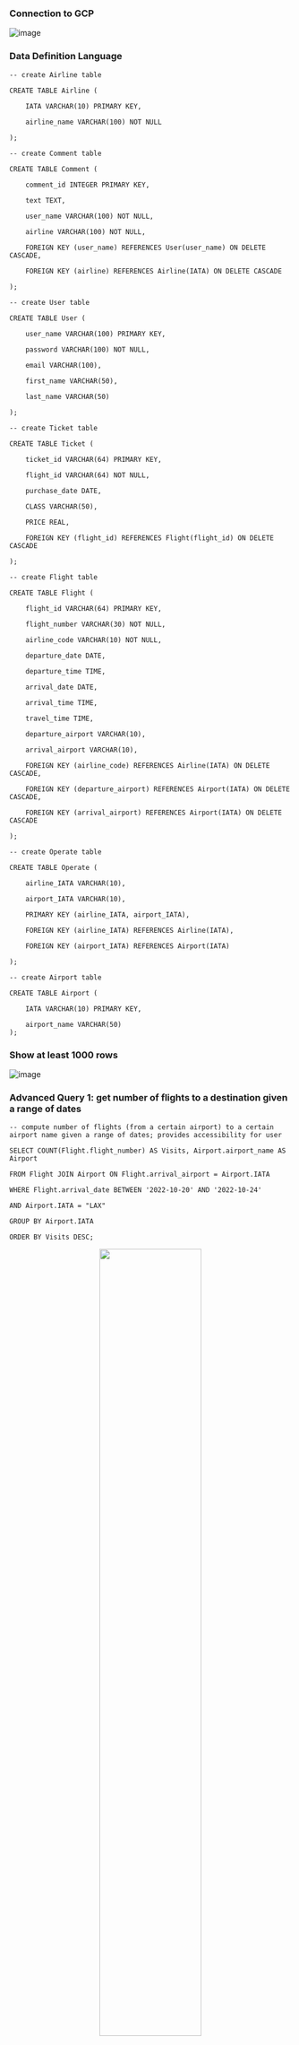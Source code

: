 ### Connection to GCP
![image](./Connection_GCP.png)


### Data Definition Language
    -- create Airline table

    CREATE TABLE Airline (

        IATA VARCHAR(10) PRIMARY KEY,

        airline_name VARCHAR(100) NOT NULL

    );

    -- create Comment table

    CREATE TABLE Comment (

        comment_id INTEGER PRIMARY KEY,

        text TEXT,

        user_name VARCHAR(100) NOT NULL,

        airline VARCHAR(100) NOT NULL,

        FOREIGN KEY (user_name) REFERENCES User(user_name) ON DELETE CASCADE,

        FOREIGN KEY (airline) REFERENCES Airline(IATA) ON DELETE CASCADE

    );

    -- create User table

    CREATE TABLE User (

        user_name VARCHAR(100) PRIMARY KEY,

        password VARCHAR(100) NOT NULL,

        email VARCHAR(100),

        first_name VARCHAR(50),

        last_name VARCHAR(50)

    );

    -- create Ticket table

    CREATE TABLE Ticket (

        ticket_id VARCHAR(64) PRIMARY KEY,

        flight_id VARCHAR(64) NOT NULL,

        purchase_date DATE,

        CLASS VARCHAR(50),

        PRICE REAL,

        FOREIGN KEY (flight_id) REFERENCES Flight(flight_id) ON DELETE CASCADE

    );

    -- create Flight table

    CREATE TABLE Flight (

        flight_id VARCHAR(64) PRIMARY KEY,

        flight_number VARCHAR(30) NOT NULL,

        airline_code VARCHAR(10) NOT NULL,

        departure_date DATE,

        departure_time TIME,

        arrival_date DATE,

        arrival_time TIME,

        travel_time TIME,

        departure_airport VARCHAR(10),

        arrival_airport VARCHAR(10),

        FOREIGN KEY (airline_code) REFERENCES Airline(IATA) ON DELETE CASCADE,

        FOREIGN KEY (departure_airport) REFERENCES Airport(IATA) ON DELETE CASCADE,

        FOREIGN KEY (arrival_airport) REFERENCES Airport(IATA) ON DELETE CASCADE

    );

    -- create Operate table

    CREATE TABLE Operate (

        airline_IATA VARCHAR(10),

        airport_IATA VARCHAR(10),

        PRIMARY KEY (airline_IATA, airport_IATA),

        FOREIGN KEY (airline_IATA) REFERENCES Airline(IATA),

        FOREIGN KEY (airport_IATA) REFERENCES Airport(IATA)

    );
   
    -- create Airport table
    
    CREATE TABLE Airport (
    
        IATA VARCHAR(10) PRIMARY KEY,
        
        airport_name VARCHAR(50)
    );

### Show at least 1000 rows
![image](./rows_over1000.png)

### Advanced Query 1: get number of flights to a destination given a range of dates
    -- compute number of flights (from a certain airport) to a certain airport name given a range of dates; provides accessibility for user

    SELECT COUNT(Flight.flight_number) AS Visits, Airport.airport_name AS Airport

    FROM Flight JOIN Airport ON Flight.arrival_airport = Airport.IATA

    WHERE Flight.arrival_date BETWEEN '2022-10-20' AND '2022-10-24'
    
    AND Airport.IATA = "LAX"

    GROUP BY Airport.IATA

    ORDER BY Visits DESC;

<p align="center">
    <img src="./query1.png" width=60% height=60%>
</p>

### Advanced Query 2: get daily average flight price for each destination in a range of dates
    -- find all the flight information for ORD to LAX on 2022-10-23 whose price less than the average price in nearest 4 days(2022-10-21 to 2022-10-24)

    SELECT flight_number, airline_code, departure_date, CLASS, PRICE
    
    FROM Ticket JOIN Flight USING(flight_id)
    
    WHERE departure_date = "2022-10-23"
    
    AND departure_airport = "ORD"
    
    AND arrival_airport = "LAX"
    
    AND price <=
    
                (SELECT AVG(price)
                
                FROM Ticket JOIN Flight USING(flight_id)
                
                WHERE departure_date BETWEEN "2022-10-21" AND "2022-10-24"
                
                AND departure_airport = "ORD"
                
                AND arrival_airport = "LAX"
                
                GROUP BY departure_airport, arrival_airport)
                
    LIMIT 15
    

<p align="center">
    <img src="./query2.png" width=60% height=60%>
</p>

### EXPLAIN ANALYZE
#### Before adding indexing
![image](./explainanaly_first.png.png)

